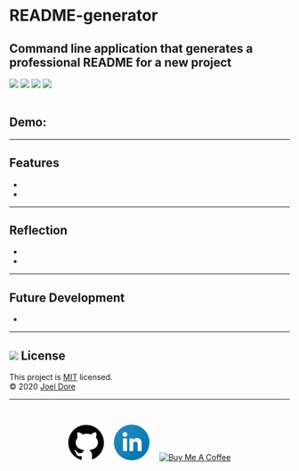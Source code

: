 # README-generator
## Command line application that generates a professional README for a new project

<div>
<img src='https://img.shields.io/github/license/joeldore/README-generator'>  
<img src='https://img.shields.io/github/repo-size/joeldore/README-generator'>  
<img src='https://img.shields.io/github/languages/top/joeldore/README-generator'>
<img src='https://img.shields.io/github/last-commit/joeldore/README-generator'>
</div>
<br>

## Demo: 

<!-- [Walkthrough Video](./Assets/walkthrough.mp4) -->
<!-- ![Walkthrough](./Assets/walkthrough.gif) -->

---
## Features

- 
- 

---
## Reflection

- 
- 

---
## Future Development

- 

---
## <img src="https://icon-library.com/images/license-icon/license-icon-17.jpg" width="28"> License
This project is [MIT](https://github.com/JoelDore/README-generator/blob/main/LICENSE) licensed.  
© 2020 [Joel Dore](https://github.com/JoelDore)  

---
<br>

<div align="center">

[![github](Assets/github.svg)](https://github.com/JoelDore) 
[![linkedin](Assets/linkedin.svg)](https://www.linkedin.com/in/joeldore) 
<a href="https://www.buymeacoffee.com/JoelDore" target="_blank"><img src="https://cdn.buymeacoffee.com/buttons/v2/default-white.png" alt="Buy Me A Coffee" height="32"></a>

</div>